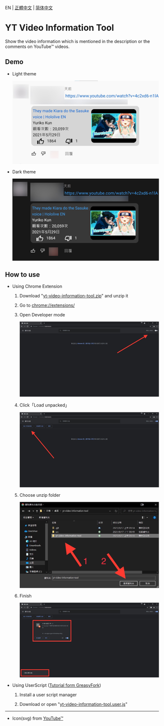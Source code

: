 EN | [正體中文](./README_TW.md) | [简体中文](./README_CN.md)

# YT Video Information Tool

Show the video information which is mentioned in the description or the comments on YouTube™ videos.

## Demo

* Light theme

    ![Light theme](./src/demo/light.jpg)

* Dark theme

    ![Dark theme](./src/demo/dark.jpg)

## How to use

* Using Chrome Extension

    1. Download "[yt-video-information-tool.zip](./yt-video-information-tool.zip?raw=1)" and unzip it

    1. Go to [chrome://extensions/](chrome://extensions/)

    1. Open Developer mode

        ![Open Developer mode](./src/tutorial/1.jpg)

    1. Click「Load unpacked」

        ![Click「Load unpacked」](./src/tutorial/2.jpg)

    1. Choose unzip folder

        ![Choose unzip folder](./src/tutorial/3.jpg)

    1. Finish

        ![Finish](./src/tutorial/4.jpg)

* Using UserScript ([Tutorial form GreasyFork](https://greasyfork.org/en))

    1. Install a user script manager

    1. Download or open "[yt-video-information-tool.user.js](./yt-video-information-tool.user.js?raw=1)"

---

* Icon(svg) from [YouTube™](https://youtube.com/)
